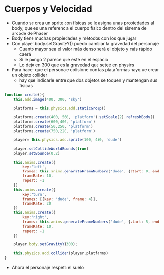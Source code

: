# Cuerpos y Velocidad

- Cuando se crea un sprite con físicas se le asigna unas propiedades al body, que es una referencia el cuerpo físico dentro del sistema de arcade de Phaser
- Body tiene muchas propiedades y métodos con los que jugar
- Con player.body.setGravityY() puedo cambiar la gravedad del personaje
    - Cuanto mayor sea el valor más denso será el objeto y más rápido caerá
    - Si le pongo 2 parece que esté en el espacio
    - Lo dejo en 300 que es la gravedad que seteé en physics
- Para hacer que el personaje colisione con las plataformas hayq ue crear un objeto collider
    - hay que indicarle entre que dos objetos se toquen y mantengan sus físicas

~~~js
function create(){
    this.add.image(400, 300, 'sky')
    
    platforms = this.physics.add.staticGroup()

    platforms.create(400, 568, 'platform').setScale(2).refreshBody()
    platforms.create(600,400, 'platform')
    platforms.create(50,250, 'platform')
    platforms.create(750,220, 'platform')

    player= this.physics.add.sprite(100, 450, 'dude')

    player.setCollideWorldBounds(true)
    player.setBounce(0.2)

    this.anims.create({
        key:'left',
        frames: this.anims.generateFrameNumbers('dude', {start: 0, end:3}),
        frameRate: 10,
        repeat: -1
    })
    this.anims.create({
        key:'turn',
        frames: [{key: 'dude', frame: 4}],
        frameRate: 20
    })
    this.anims.create({
        key:'right',
        frames: this.anims.generateFrameNumbers('dude', {start: 5, end:8}),
        frameRate: 10,
        repeat: -1
    })

    player.body.setGravityY(300);

    this.physics.add.collider(player,platforms)
}
~~~

- Ahora el personaje respeta el suelo